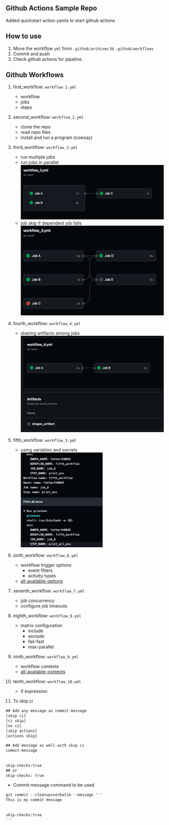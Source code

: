 ## Github Actions Sample Repo

Added quickstart action yamls to start github actions

## How to use
1. Move the workflow `yml` from `.github/archives` to  `.github/workflows`
2. Commit and push
3. Check github actions for pipeline.

## Github Workflows

1. first_workflow: `workflow_1.yml`
    - workflow
    - jobs
    - steps

2. second_workflow: `workflow_2.yml`
    - clone the repo
    - read repo files
    - install and run a program (cowsay)

3. third_workflow: `workflow_3.yml`
    - run multiple jobs
    - run jobs in parallel  
    ![jobs parallel and sequential](resources/image1.png)
    - job skip if dependent job fails  
    ![job skip](resources/image2.png)

4. fourth_workflow: `workflow_4.yml`
    - sharing artifacts among jobs  
    ![storing artifact](resources/image3.png)

5. fifth_workflow: `workflow_5.yml`
    - using variables and secrets  
    ![print envs](resources/image4.png)

6. sixth_workflow: `workflow_6.yml`
    - workflow trigger options
        - event filters
        - activity types
    - [all-available-options](https://docs.github.com/en/actions/writing-workflows/choosing-when-your-workflow-runs/events-that-trigger-workflows)

7. seventh_workflow: `workflow_7.yml`
    - job concurrency
    - configure job timeouts

8. eighth_workflow: `workflow_8.yml`
    - matrix configuration
        - include
        - exclude
        - fail-fast
        - max-parallel

9. ninth_workflow: `workflow_9.yml`
    - workflow contexts
    - [all-available-contexts](https://docs.github.com/en/enterprise-cloud@latest/actions/writing-workflows/choosing-what-your-workflow-does/accessing-contextual-information-about-workflow-runs)

10. tenth_workflow: `workflow_10.yml`
    - if expression

11. To skip ci
```
## Add any message as commit message
[skip ci]
[ci skip]
[no ci]
[skip actions]
[actions skip]
```


```
## Add message as well with skip ci
commit-message


skip-checks:true
## or
skip-checks: true
```

- Commit message command to be used
```
git commit --cleanup=verbatim --message '''
This is my commit message


skip-checks:true
'''
```

